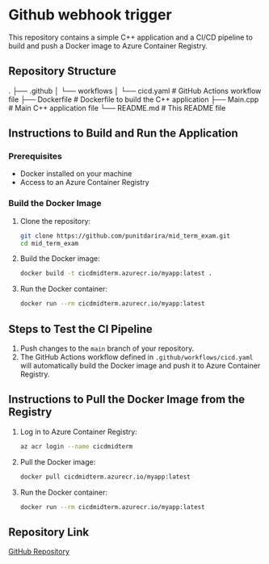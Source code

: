 # Github webhook trigger 

This repository contains a simple C++ application and a CI/CD pipeline to build and push a Docker image to Azure Container Registry.

## Repository Structure   
. 
    ├── .github │ 
        └── workflows │
        └── cicd.yaml # GitHub Actions workflow file 
    ├── Dockerfile # Dockerfile to build the C++ application 
    ├── Main.cpp # Main C++ application file 
    └── README.md # This README file


## Instructions to Build and Run the Application

### Prerequisites

- Docker installed on your machine
- Access to an Azure Container Registry

### Build the Docker Image

1. Clone the repository:
    ```sh
    git clone https://github.com/punitdarira/mid_term_exam.git
    cd mid_term_exam
    ```

2. Build the Docker image:
    ```sh
    docker build -t cicdmidterm.azurecr.io/myapp:latest .
    ```

3. Run the Docker container:
    ```sh
    docker run --rm cicdmidterm.azurecr.io/myapp:latest
    ```

## Steps to Test the CI Pipeline

1. Push changes to the `main` branch of your repository.
2. The GitHub Actions workflow defined in `.github/workflows/cicd.yaml` will automatically build the Docker image and push it to Azure Container Registry.

## Instructions to Pull the Docker Image from the Registry

1. Log in to Azure Container Registry:
    ```sh
    az acr login --name cicdmidterm
    ```

2. Pull the Docker image:
    ```sh
    docker pull cicdmidterm.azurecr.io/myapp:latest
    ```

3. Run the Docker container:
    ```sh
    docker run --rm cicdmidterm.azurecr.io/myapp:latest
    ```

## Repository Link

[GitHub Repository](https://github.com/punitdarira/mid_term_exam.git)
